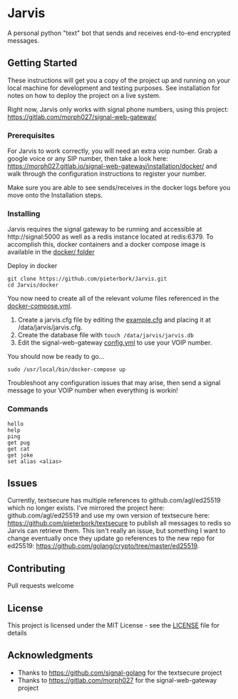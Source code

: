 # Jarvis
A personal python "text" bot that sends and receives end-to-end encrypted messages.

## Getting Started
These instructions will get you a copy of the project up and running on your local machine for development and testing purposes. See installation for notes on how to deploy the project on a live system.

Right now, Jarvis only works with signal phone numbers, using this project: https://gitlab.com/morph027/signal-web-gateway/

### Prerequisites
For Jarvis to work correctly, you will need an extra voip number. Grab a google voice or any SIP number, then take a look here: https://morph027.gitlab.io/signal-web-gateway/installation/docker/ and walk through the configuration instructions to register your number.

Make sure you are able to see sends/receives in the docker logs before you move onto the Installation steps.

### Installing

Jarvis requires the signal gateway to be running and accessible at http://signal:5000 as well as a redis instance located at redis:6379. To accomplish this, docker containers and a docker compose image is available in the [docker/ folder](https://github.com/pieterbork/Jarvis/tree/master/docker)

Deploy in docker

```
git clone https://github.com/pieterbork/Jarvis.git
cd Jarvis/docker
```

You now need to create all of the relevant volume files referenced in the [docker-compose.yml](https://github.com/pieterbork/Jarvis/blob/master/docker/docker-compose.yml). 
1. Create a jarvis.cfg file by editing the [example.cfg](https://github.com/pieterbork/Jarvis/blob/master/example.cfg) and placing it at /data/jarvis/jarvis.cfg. 
2. Create the database file with `touch /data/jarvis/jarvis.db`
3. Edit the signal-web-gateway [config.yml](https://github.com/pieterbork/Jarvis/blob/master/docker/signal-web-gateway/config.yml) to use your VOIP number.

You should now be ready to go...
```
sudo /usr/local/bin/docker-compose up
```

Troubleshoot any configuration issues that may arise, then send a signal message to your VOIP number when everything is workin!

### Commands

```
hello
help
ping
get pug
get cat
get joke
set alias <alias>
```

## Issues

Currently, textsecure has multiple references to github.com/agl/ed25519 which no longer exists. I've mirrored the project here: github.com/agl/ed25519 and use my own version of textsecure here: https://github.com/pieterbork/textsecure to publish all messages to redis so Jarvis can retrieve them. This isn't really an issue, but something I want to change eventually once they update go references to the new repo for ed25519: https://github.com/golang/crypto/tree/master/ed25519.

## Contributing

Pull requests welcome

## License

This project is licensed under the MIT License - see the [LICENSE](LICENSE) file for details

## Acknowledgments

* Thanks to https://github.com/signal-golang for the textsecure project
* Thanks to https://gitlab.com/morph027 for the signal-web-gateway project
